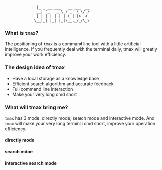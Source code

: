                  _
                | |_ _ __ ___   __ ___  __
                | __| '_ ` _ \ / _` \ \/ /
                | |_| | | | | | (_| |>  <
                 \__|_| |_| |_|\__,_/_/\_\

### What is `tmax`?

The positioning of `tmax` is a command line tool with a little artificial intelligence. 
If you frequently deal with the terminal daily, tmax will greatly improve your work efficiency.

### The design idea of tmax

- Have a local storage as a knowledge base
- Efficient search algorithm and accurate feedback
- Full command line interaction
- Make your very long cmd short


### What will tmax bring me?

`tmax` has 3 mode: directly mode, search mode and interactive mode. And `tmax` will make your very long terminal cmd short, improve your operation efficiency.

#### directly mode


#### search mdoe


#### interactive search mode
